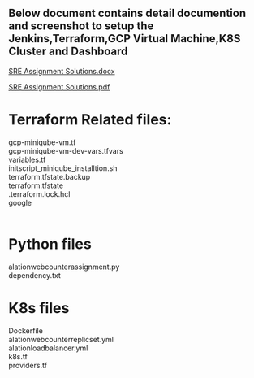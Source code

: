 ## Below  document contains detail documention and screenshot to setup the Jenkins,Terraform,GCP Virtual Machine,K8S Cluster and Dashboard

[SRE Assignment Solutions.docx](https://github.com/PradipAssignment/AlationWebCounterAssignment/files/10097106/SRE.Assignment.Solutions.docx)

[SRE Assignment Solutions.pdf](https://github.com/PradipAssignment/AlationWebCounterAssignment/files/10097107/SRE.Assignment.Solutions.pdf)

# Terraform Related files:
gcp-miniqube-vm.tf  <br />
gcp-miniqube-vm-dev-vars.tfvars  <br />
variables.tf  <br />
initscript_miniqube_installtion.sh <br />
terraform.tfstate.backup <br />
terraform.tfstate <br />
.terraform.lock.hcl <br />
google <br />
</sub> <br />
# Python files
alationwebcounterassignment.py <br />
dependency.txt <br />
# K8s files 
Dockerfile <br />
alationwebcounterreplicset.yml <br />
alationloadbalancer.yml <br />
k8s.tf <br />
providers.tf <br />

